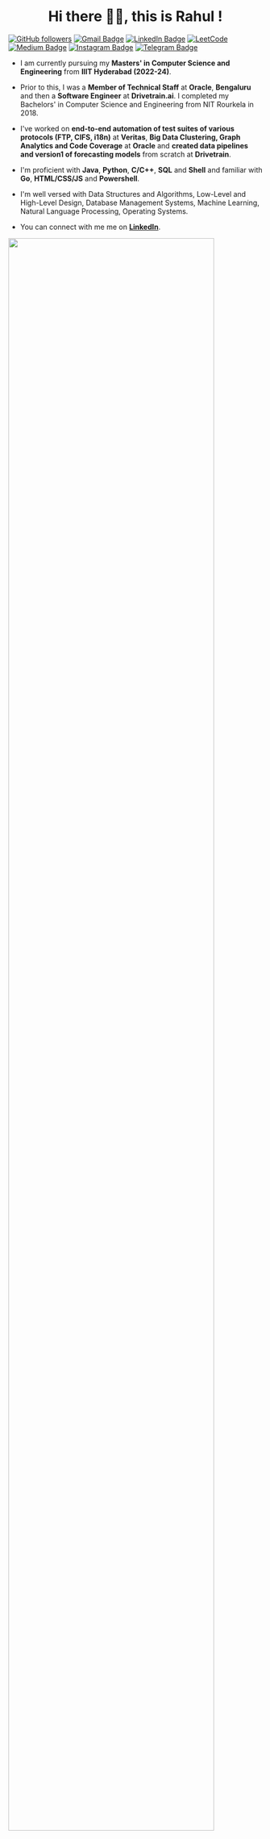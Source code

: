 <h1 align="center">Hi there 👋🏻, this is Rahul !</h1>

[![GitHub followers](https://img.shields.io/github/followers/imRP26?label=Follow&style=social)](https://github.com/imRP26/?tab=follow)
[![Gmail Badge](https://img.shields.io/badge/-email@rahulpadhy.15.09.1996-c14438?style=social&logo=Gmail&logoColor=red&link=mailto:email@rahulpadhy.15.09.1996)](mailto:email@rahulpadhy.15.09.1996)
[![LinkedIn Badge](https://img.shields.io/badge/-rahulpadhy1996-blue?style=flat-square&logo=Linkedin&logoColor=white&link=https://www.linkedin.com/in/rahulpadhy1996/)](https://www.linkedin.com/in/rahulpadhy1996/)
[![LeetCode](https://img.shields.io/badge/dynamic/json?style=plastic&labelColor=black&color=%23ffa116&label=Solved&query=solvedOverTotal&url=https%3A%2F%2Fleetcode-badge.vercel.app%2Fapi%2Fusers%2Frahulpadhy26&logo=leetcode&logoColor=yellow)](https://leetcode.com/rahulpadhy26/)
[![Medium Badge](https://img.shields.io/badge/-RahulPadhy26-black?style=flat-square&logo=Medium&logoColor=white&link=https://medium.com/@RahulPadhy26)](https://medium.com/@RahulPadhy26)
[![Instagram Badge](https://img.shields.io/badge/-im_rp26-purple?style=flat-square&logo=Instagram&logoColor=white&link=https://www.instagram.com/im_rp26/)](https://www.instagram.com/im_rp26/)
[![Telegram Badge](https://img.shields.io/badge/-RahulPadhy26-grey?style=flat-square&logo=Telegram&logoColor=white&link=https://telegram.org/@RahulPadhy26)](https://telegram.org/@RahulPadhy26)

<!---
<p align="left"> <a href="https://github.com/ryo-ma/github-profile-trophy"><img src="https://github-profile-trophy.vercel.app/?username=imRP26&theme=monokai&column=-1&margin-w=15" alt="imRP26" /></a> </p>
--->

- I am currently pursuing my **Masters' in Computer Science and Engineering** from **IIIT Hyderabad (2022-24)**.

- Prior to this, I was a **Member of Technical Staff** at **Oracle**, **Bengaluru** and then a **Software Engineer** at **Drivetrain.ai**. I completed my Bachelors' in Computer Science and Engineering from NIT Rourkela in 2018.

- I've worked on **end-to-end automation of test suites of various protocols (FTP, CIFS, i18n)** at **Veritas**, **Big Data Clustering, Graph Analytics and Code Coverage** at **Oracle** and **created data pipelines and version1 of forecasting models** from scratch at **Drivetrain**.

- I'm proficient with **Java**, **Python**, **C/C++**, **SQL** and **Shell** and familiar with **Go**, **HTML/CSS/JS** and **Powershell**.

- I'm well versed with Data Structures and Algorithms, Low-Level and High-Level Design, Database Management Systems, Machine Learning, Natural Language Processing, Operating Systems.

- You can connect with me me on **[LinkedIn](https://www.linkedin.com/in/rahulpadhy1996/)**.


<!---
![github contribution grid snake animation](https://raw.githubusercontent.com/yxxhero/yxxhero/output/github-contribution-grid-snake.svg)
--->

<img src="stats.gif" width="90%"><br/><br/>

<!---
imRP26/imRP26 is a ✨ special ✨ repository because its `README.md` (this file) appears on your GitHub profile.
You can click the Preview link to take a look at your changes.
--->
